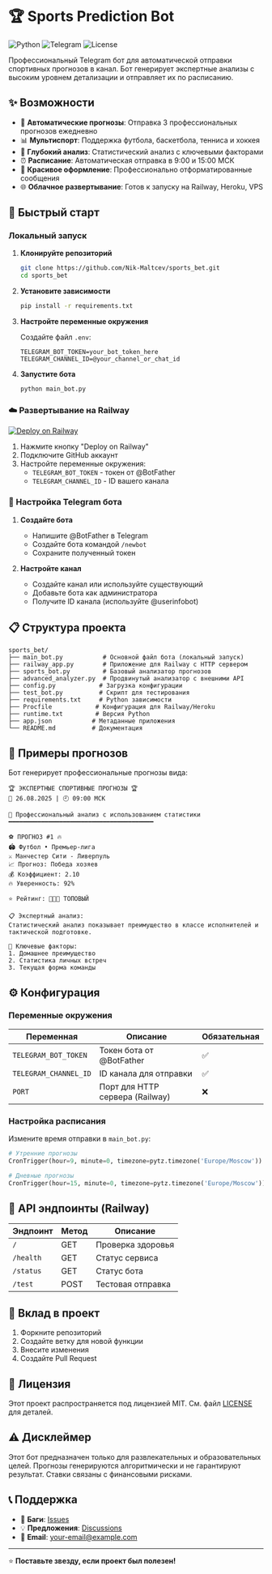 # 🏆 Sports Prediction Bot

![Python](https://img.shields.io/badge/python-v3.11+-blue.svg)
![Telegram](https://img.shields.io/badge/Telegram-Bot-blue.svg)
![License](https://img.shields.io/badge/license-MIT-green.svg)

Профессиональный Telegram бот для автоматической отправки спортивных прогнозов в канал. Бот генерирует экспертные анализы с высоким уровнем детализации и отправляет их по расписанию.

## ✨ Возможности

- 🎯 **Автоматические прогнозы**: Отправка 3 профессиональных прогнозов ежедневно
- 📊 **Мультиспорт**: Поддержка футбола, баскетбола, тенниса и хоккея  
- 🔬 **Глубокий анализ**: Статистический анализ с ключевыми факторами
- ⏰ **Расписание**: Автоматическая отправка в 9:00 и 15:00 МСК
- 🎨 **Красивое оформление**: Профессионально отформатированные сообщения
- 🌐 **Облачное развертывание**: Готов к запуску на Railway, Heroku, VPS

## 🚀 Быстрый старт

### Локальный запуск

1. **Клонируйте репозиторий**
   ```bash
   git clone https://github.com/Nik-Maltcev/sports_bet.git
   cd sports_bet
   ```

2. **Установите зависимости**
   ```bash
   pip install -r requirements.txt
   ```

3. **Настройте переменные окружения**
   
   Создайте файл `.env`:
   ```env
   TELEGRAM_BOT_TOKEN=your_bot_token_here
   TELEGRAM_CHANNEL_ID=@your_channel_or_chat_id
   ```

4. **Запустите бота**
   ```bash
   python main_bot.py
   ```

### ☁️ Развертывание на Railway

[![Deploy on Railway](https://railway.app/button.svg)](https://railway.app/template/your-template)

1. Нажмите кнопку "Deploy on Railway"
2. Подключите GitHub аккаунт
3. Настройте переменные окружения:
   - `TELEGRAM_BOT_TOKEN` - токен от @BotFather
   - `TELEGRAM_CHANNEL_ID` - ID вашего канала

### 🤖 Настройка Telegram бота

1. **Создайте бота**
   - Напишите @BotFather в Telegram
   - Создайте бота командой `/newbot`
   - Сохраните полученный токен

2. **Настройте канал**
   - Создайте канал или используйте существующий
   - Добавьте бота как администратора
   - Получите ID канала (используйте @userinfobot)

## 📋 Структура проекта

```
sports_bet/
├── main_bot.py           # Основной файл бота (локальный запуск)
├── railway_app.py        # Приложение для Railway с HTTP сервером
├── sports_bot.py         # Базовый анализатор прогнозов
├── advanced_analyzer.py  # Продвинутый анализатор с внешними API
├── config.py            # Загрузка конфигурации
├── test_bot.py          # Скрипт для тестирования
├── requirements.txt     # Python зависимости
├── Procfile            # Конфигурация для Railway/Heroku
├── runtime.txt         # Версия Python
├── app.json           # Метаданные приложения
└── README.md          # Документация
```

## 🎯 Примеры прогнозов

Бот генерирует профессиональные прогнозы вида:

```
🏆 ЭКСПЕРТНЫЕ СПОРТИВНЫЕ ПРОГНОЗЫ 🏆
📅 26.08.2025 | 🕘 09:00 МСК

🔬 Профессиональный анализ с использованием статистики
━━━━━━━━━━━━━━━━━━━━━━━━━━━━━━━━━━━━━━━━

⚽ ПРОГНОЗ #1 🔥
🏟️ Футбол • Премьер-лига
⚔️ Манчестер Сити - Ливерпуль
📈 Прогноз: Победа хозяев
💰 Коэффициент: 2.10
🔥 Уверенность: 92%

⭐ Рейтинг: 🌟🌟🌟 ТОПОВЫЙ

📋 Экспертный анализ:
Статистический анализ показывает преимущество в классе исполнителей и тактической подготовке.

🔑 Ключевые факторы:
1. Домашнее преимущество
2. Статистика личных встреч  
3. Текущая форма команды
```

## ⚙️ Конфигурация

### Переменные окружения

| Переменная | Описание | Обязательная |
|------------|----------|--------------|
| `TELEGRAM_BOT_TOKEN` | Токен бота от @BotFather | ✅ |
| `TELEGRAM_CHANNEL_ID` | ID канала для отправки | ✅ |
| `PORT` | Порт для HTTP сервера (Railway) | ❌ |

### Настройка расписания

Измените время отправки в `main_bot.py`:

```python
# Утренние прогнозы
CronTrigger(hour=9, minute=0, timezone=pytz.timezone('Europe/Moscow'))

# Дневные прогнозы  
CronTrigger(hour=15, minute=0, timezone=pytz.timezone('Europe/Moscow'))
```

## 🔧 API эндпоинты (Railway)

| Эндпоинт | Метод | Описание |
|----------|-------|----------|
| `/` | GET | Проверка здоровья |
| `/health` | GET | Статус сервиса |
| `/status` | GET | Статус бота |
| `/test` | POST | Тестовая отправка |

## 🤝 Вклад в проект

1. Форкните репозиторий
2. Создайте ветку для новой функции
3. Внесите изменения
4. Создайте Pull Request

## 📝 Лицензия

Этот проект распространяется под лицензией MIT. См. файл [LICENSE](LICENSE) для деталей.

## ⚠️ Дисклеймер

Этот бот предназначен только для развлекательных и образовательных целей. Прогнозы генерируются алгоритмически и не гарантируют результат. Ставки связаны с финансовыми рисками.

## 📞 Поддержка

- 🐛 **Баги**: [Issues](https://github.com/Nik-Maltcev/sports_bet/issues)
- 💡 **Предложения**: [Discussions](https://github.com/Nik-Maltcev/sports_bet/discussions)
- 📧 **Email**: your-email@example.com

---

⭐ **Поставьте звезду, если проект был полезен!**
